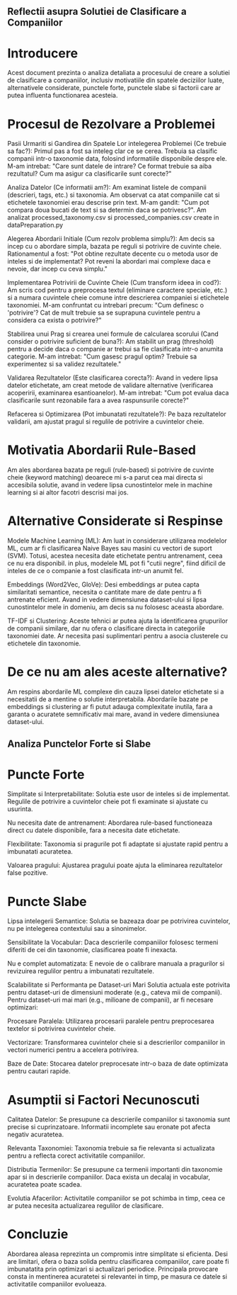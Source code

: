 ## Reflectii asupra Solutiei de Clasificare a Companiilor

# Introducere
Acest document prezinta o analiza detaliata a procesului de creare a solutiei de clasificare a companiilor, inclusiv motivatiile din spatele deciziilor luate, alternativele considerate, punctele forte, punctele slabe si factorii care ar putea influenta functionarea acesteia.

# Procesul de Rezolvare a Problemei
Pasii Urmariti si Gandirea din Spatele Lor 
intelegerea Problemei (Ce trebuie sa fac?): Primul pas a fost sa inteleg clar ce se cerea. Trebuia sa clasific companii intr-o taxonomie data, folosind informatiile disponibile despre ele. M-am intrebat: "Care sunt datele de intrare? Ce format trebuie sa aiba rezultatul? Cum ma asigur ca clasificarile sunt corecte?"

Analiza Datelor (Ce informatii am?): Am examinat listele de companii (descrieri, tags, etc.) si taxonomia. Am observat ca atat companiile cat si etichetele taxonomiei erau descrise prin text. M-am gandit: "Cum pot compara doua bucati de text si sa determin daca se potrivesc?". Am analizat processed_taxonomy.csv si processed_companies.csv create in dataPreparation.py

Alegerea Abordarii Initiale (Cum rezolv problema simplu?): Am decis sa incep cu o abordare simpla, bazata pe reguli si potrivire de cuvinte cheie. Rationamentul a fost: "Pot obtine rezultate decente cu o metoda usor de inteles si de implementat? Pot reveni la abordari mai complexe daca e nevoie, dar incep cu ceva simplu."

Implementarea Potrivirii de Cuvinte Cheie (Cum transform ideea in cod?): Am scris cod pentru a preprocesa textul (eliminare caractere speciale, etc.) si a numara cuvintele cheie comune intre descrierea companiei si etichetele taxonomiei. M-am confruntat cu intrebari precum: "Cum definesc o 'potrivire'? Cat de mult trebuie sa se suprapuna cuvintele pentru a considera ca exista o potrivire?"

Stabilirea unui Prag si crearea unei formule de calcularea scorului (Cand consider o potrivire suficient de buna?): Am stabilit un prag (threshold) pentru a decide daca o companie ar trebui sa fie clasificata intr-o anumita categorie. M-am intrebat: "Cum gasesc pragul optim? Trebuie sa experimentez si sa validez rezultatele."

Validarea Rezultatelor (Este clasificarea corecta?): Avand in vedere lipsa datelor etichetate, am creat metode de validare alternative (verificarea acoperirii, examinarea esantioanelor). M-am intrebat: "Cum pot evalua daca clasificarile sunt rezonabile fara a avea raspunsurile corecte?"

Refacerea si Optimizarea (Pot imbunatati rezultatele?): Pe baza rezultatelor validarii, am ajustat pragul si regulile de potrivire a cuvintelor cheie.

# Motivatia Abordarii Rule-Based
Am ales abordarea bazata pe reguli (rule-based) si potrivire de cuvinte cheie (keyword matching) deoarece mi s-a parut cea mai directa si accesibila solutie, avand in vedere lipsa cunostintelor mele in machine learning si ai altor facotri descrisi mai jos.

# Alternative Considerate si Respinse
Modele Machine Learning (ML): Am luat in considerare utilizarea modelelor ML, cum ar fi clasificarea Naive Bayes sau masini cu vectori de suport (SVM). Totusi, acestea necesita date etichetate pentru antrenament, ceea ce nu era disponibil. in plus, modelele ML pot fi "cutii negre", fiind dificil de inteles de ce o companie a fost clasificata intr-un anumit fel.

Embeddings (Word2Vec, GloVe): Desi embeddings ar putea capta similaritati semantice, necesita o cantitate mare de date pentru a fi antrenate eficient. Avand in vedere dimensiunea dataset-ului si lipsa cunostintelor mele in domeniu, am decis sa nu folosesc aceasta abordare.

TF-IDF si Clustering: Aceste tehnici ar putea ajuta la identificarea grupurilor de companii similare, dar nu ofera o clasificare directa in categoriile taxonomiei date. Ar necesita pasi suplimentari pentru a asocia clusterele cu etichetele din taxonomie.

# De ce nu am ales aceste alternative?
Am respins abordarile ML complexe din cauza lipsei datelor etichetate si a necesitatii de a mentine o solutie interpretabila.
Abordarile bazate pe embeddings si clustering ar fi putut adauga complexitate inutila, fara a garanta o acuratete semnificativ mai mare, avand in vedere dimensiunea dataset-ului.

## Analiza Punctelor Forte si Slabe
# Puncte Forte
Simplitate si Interpretabilitate: Solutia este usor de inteles si de implementat. Regulile de potrivire a cuvintelor cheie pot fi examinate si ajustate cu usurinta.

Nu necesita date de antrenament: Abordarea rule-based functioneaza direct cu datele disponibile, fara a necesita date etichetate.

Flexibilitate: Taxonomia si pragurile pot fi adaptate si ajustate rapid pentru a imbunatati acuratetea.

Valoarea pragului: Ajustarea pragului poate ajuta la eliminarea rezultatelor false pozitive.

# Puncte Slabe
Lipsa intelegerii Semantice: Solutia se bazeaza doar pe potrivirea cuvintelor, nu pe intelegerea contextului sau a sinonimelor.

Sensibilitate la Vocabular: Daca descrierile companiilor folosesc termeni diferiti de cei din taxonomie, clasificarea poate fi inexacta.

Nu e complet automatizata: E nevoie de o calibrare manuala a pragurilor si revizuirea regulilor pentru a imbunatati rezultatele.

Scalabilitate si Performanta pe Dataset-uri Mari
Solutia actuala este potrivita pentru dataset-uri de dimensiuni moderate (e.g., cateva mii de companii). Pentru dataset-uri mai mari (e.g., milioane de companii), ar fi necesare optimizari:

Procesare Paralela: Utilizarea procesarii paralele pentru preprocesarea textelor si potrivirea cuvintelor cheie.

Vectorizare: Transformarea cuvintelor cheie si a descrierilor companiilor in vectori numerici pentru a accelera potrivirea.

Baze de Date: Stocarea datelor preprocesate intr-o baza de date optimizata pentru cautari rapide.

# Asumptii si Factori Necunoscuti
Calitatea Datelor: Se presupune ca descrierile companiilor si taxonomia sunt precise si cuprinzatoare. Informatii incomplete sau eronate pot afecta negativ acuratetea.

Relevanta Taxonomiei: Taxonomia trebuie sa fie relevanta si actualizata pentru a reflecta corect activitatile companiilor.

Distributia Termenilor: Se presupune ca termenii importanti din taxonomie apar si in descrierile companiilor. Daca exista un decalaj in vocabular, acuratetea poate scadea.

Evolutia Afacerilor: Activitatile companiilor se pot schimba in timp, ceea ce ar putea necesita actualizarea regulilor de clasificare.

# Concluzie
Abordarea aleasa reprezinta un compromis intre simplitate si eficienta. Desi are limitari, ofera o baza solida pentru clasificarea companiilor, care poate fi imbunatatita prin optimizari si actualizari periodice. Principala provocare consta in mentinerea acuratetei si relevantei in timp, pe masura ce datele si activitatile companiilor evolueaza.